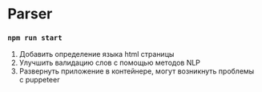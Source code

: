 # Parser

### `npm run start`

1. Добавить определение языка html страницы
2. Улучшить валидацию слов с помощью методов NLP
3. Развернуть приложение в контейнере, могут возникнуть проблемы с puppeteer